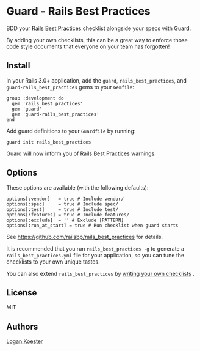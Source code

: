 # Guard - Rails Best Practices

BDD your [Rails Best Practices](http://rails-bestpractices.com/) checklist alongside your specs
with [Guard](https://github.com/guard/guard).

By adding your own checklists, this can be a great way to enforce those code style documents that everyone on your
team has forgotten!

## Install

In your Rails 3.0+ application, add the `guard`, `rails_best_practices`, and `guard-rails_best_practices` gems to your `Gemfile`:

    group :development do
      gem 'rails_best_practices'
      gem 'guard'
      gem 'guard-rails_best_practices'
    end

Add guard definitions to your `Guardfile` by running:

    guard init rails_best_practices

Guard will now inform you of Rails Best Practices warnings.

## Options

These options are available (with the following defaults):

    options[:vendor]   = true # Include vendor/
    options[:spec]     = true # Include spec/
    options[:test]     = true # Include test/
    options[:features] = true # Include features/
    options[:exclude]  = '' # Exclude [PATTERN]
    options[:run_at_start] = true # Run checklist when guard starts

See https://github.com/railsbp/rails_best_practices for details.

It is recommended that you run `rails_best_practices -g` to generate a `rails_best_practices.yml` file for your application,
so you can tune the checklists to your own unique tastes.

You can also extend `rails_best_practices` by [writing your own checklists](https://github.com/railsbp/rails_best_practices/wiki/How-to-write-your-own-check-list) .

## License

MIT

## Authors

[Logan Koester](http://github.com/logankoester)
